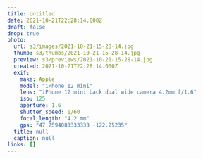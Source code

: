 ```yaml
---
title: Untitled
date: 2021-10-21T22:28:14.000Z
draft: false
drop: true
photo:
  url: s3/images/2021-10-21-15-28-14.jpg
  thumb: s3/thumbs/2021-10-21-15-28-14.jpg
  preview: s3/previews/2021-10-21-15-28-14.jpg
  created: 2021-10-21T22:28:14.000Z
  exif:
    make: Apple
    model: "iPhone 12 mini"
    lens: "iPhone 12 mini back dual wide camera 4.2mm f/1.6"
    iso: 125
    aperture: 1.6
    shutter_speed: 1/60
    focal_length: "4.2 mm"
    gps: "47.7594083333333 -122.25235"
  title: null
  caption: null
links: []
---
```

